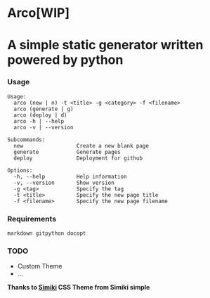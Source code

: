 # Arco[WIP]
A simple static generator written powered by python
=======
### Usage
```
Usage:
  arco (new | n) -t <title> -g <category> -f <filename>
  arco (generate | g)
  arco (deploy | d)
  arco -h | --help
  arco -v | --version

Subcommands:
  new                 Create a new blank page
  generate            Generate pages
  deploy              Deployment for github

Options:
  -h, --help          Help information
  -v, --version       Show version
  -g <tag>            Specify the tag
  -t <title>          Specify the new page title
  -f <filename>       Specify the new page filename
```

### Requirements
`markdown gitpython docopt`


### TODO
- Custom Theme
- ...

**Thanks to [Simiki](https://github.com/tankywoo/simiki)
CSS Theme from Simiki simple**

